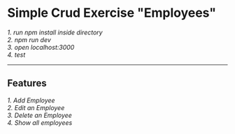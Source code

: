 # Simple Crud Exercise "Employees"


*1. run npm install inside directory<br>
2. npm run dev<br>
3. open localhost:3000<br>
4. test*

---

## Features

*1. Add Employee\
2. Edit an Employee\
3. Delete an Employee\
4. Show all employees*
